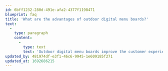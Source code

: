 ```yaml
---
id: 6bff1232-280d-491e-afa2-4377f1198471
blueprint: faq
title: 'What are the advantages of outdoor digital menu boards?'
text:
  -
    type: paragraph
    content:
      -
        type: text
        text: 'Outdoor digital menu boards improve the customer experience, are easy for marketing teams to update when paired with software like Switchboard™, and create a consistently positive brand experience across a range of locations and customer journey touchpoints.'
updated_by: 481974df-e3f1-46c6-9945-1e609185f271
updated_at: 1692686215
---
```

